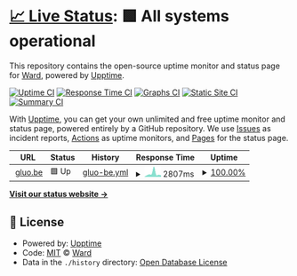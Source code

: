 # [📈 Live Status](https://worldwideward.github.io/gluo-uptime): <!--live status--> **🟩 All systems operational**

This repository contains the open-source uptime monitor and status page for [Ward](https://www.gluo.be), powered by [Upptime](https://github.com/upptime/upptime).

[![Uptime CI](https://github.com/worldwideward/gluo-uptime/workflows/Uptime%20CI/badge.svg)](https://github.com/worldwideward/gluo-uptime/actions?query=workflow%3A%22Uptime+CI%22)
[![Response Time CI](https://github.com/worldwideward/gluo-uptime/workflows/Response%20Time%20CI/badge.svg)](https://github.com/worldwideward/gluo-uptime/actions?query=workflow%3A%22Response+Time+CI%22)
[![Graphs CI](https://github.com/worldwideward/gluo-uptime/workflows/Graphs%20CI/badge.svg)](https://github.com/worldwideward/gluo-uptime/actions?query=workflow%3A%22Graphs+CI%22)
[![Static Site CI](https://github.com/worldwideward/gluo-uptime/workflows/Static%20Site%20CI/badge.svg)](https://github.com/worldwideward/gluo-uptime/actions?query=workflow%3A%22Static+Site+CI%22)
[![Summary CI](https://github.com/worldwideward/gluo-uptime/workflows/Summary%20CI/badge.svg)](https://github.com/worldwideward/gluo-uptime/actions?query=workflow%3A%22Summary+CI%22)

With [Upptime](https://upptime.js.org), you can get your own unlimited and free uptime monitor and status page, powered entirely by a GitHub repository. We use [Issues](https://github.com/worldwideward/gluo-uptime/issues) as incident reports, [Actions](https://github.com/worldwideward/gluo-uptime/actions) as uptime monitors, and [Pages](https://worldwideward.github.io/gluo-uptime) for the status page.

<!--start: status pages-->
<!-- This summary is generated by Upptime (https://github.com/upptime/upptime) -->
<!-- Do not edit this manually, your changes will be overwritten -->
<!-- prettier-ignore -->
| URL | Status | History | Response Time | Uptime |
| --- | ------ | ------- | ------------- | ------ |
| <img alt="" src="https://favicons.githubusercontent.com/www.gluo.be" height="13"> [gluo.be](https://www.gluo.be) | 🟩 Up | [gluo-be.yml](https://github.com/worldwideward/gluo-uptime/commits/HEAD/history/gluo-be.yml) | <details><summary><img alt="Response time graph" src="./graphs/gluo-be/response-time-week.png" height="20"> 2807ms</summary><br><a href="https://worldwideward.github.io/gluo-uptime/history/gluo-be"><img alt="Response time 1970" src="https://img.shields.io/endpoint?url=https%3A%2F%2Fraw.githubusercontent.com%2Fworldwideward%2Fgluo-uptime%2FHEAD%2Fapi%2Fgluo-be%2Fresponse-time.json"></a><br><a href="https://worldwideward.github.io/gluo-uptime/history/gluo-be"><img alt="24-hour response time 1482" src="https://img.shields.io/endpoint?url=https%3A%2F%2Fraw.githubusercontent.com%2Fworldwideward%2Fgluo-uptime%2FHEAD%2Fapi%2Fgluo-be%2Fresponse-time-day.json"></a><br><a href="https://worldwideward.github.io/gluo-uptime/history/gluo-be"><img alt="7-day response time 2807" src="https://img.shields.io/endpoint?url=https%3A%2F%2Fraw.githubusercontent.com%2Fworldwideward%2Fgluo-uptime%2FHEAD%2Fapi%2Fgluo-be%2Fresponse-time-week.json"></a><br><a href="https://worldwideward.github.io/gluo-uptime/history/gluo-be"><img alt="30-day response time 2078" src="https://img.shields.io/endpoint?url=https%3A%2F%2Fraw.githubusercontent.com%2Fworldwideward%2Fgluo-uptime%2FHEAD%2Fapi%2Fgluo-be%2Fresponse-time-month.json"></a><br><a href="https://worldwideward.github.io/gluo-uptime/history/gluo-be"><img alt="1-year response time 1970" src="https://img.shields.io/endpoint?url=https%3A%2F%2Fraw.githubusercontent.com%2Fworldwideward%2Fgluo-uptime%2FHEAD%2Fapi%2Fgluo-be%2Fresponse-time-year.json"></a></details> | <details><summary><a href="https://worldwideward.github.io/gluo-uptime/history/gluo-be">100.00%</a></summary><a href="https://worldwideward.github.io/gluo-uptime/history/gluo-be"><img alt="All-time uptime 99.33%" src="https://img.shields.io/endpoint?url=https%3A%2F%2Fraw.githubusercontent.com%2Fworldwideward%2Fgluo-uptime%2FHEAD%2Fapi%2Fgluo-be%2Fuptime.json"></a><br><a href="https://worldwideward.github.io/gluo-uptime/history/gluo-be"><img alt="24-hour uptime 100.00%" src="https://img.shields.io/endpoint?url=https%3A%2F%2Fraw.githubusercontent.com%2Fworldwideward%2Fgluo-uptime%2FHEAD%2Fapi%2Fgluo-be%2Fuptime-day.json"></a><br><a href="https://worldwideward.github.io/gluo-uptime/history/gluo-be"><img alt="7-day uptime 100.00%" src="https://img.shields.io/endpoint?url=https%3A%2F%2Fraw.githubusercontent.com%2Fworldwideward%2Fgluo-uptime%2FHEAD%2Fapi%2Fgluo-be%2Fuptime-week.json"></a><br><a href="https://worldwideward.github.io/gluo-uptime/history/gluo-be"><img alt="30-day uptime 100.00%" src="https://img.shields.io/endpoint?url=https%3A%2F%2Fraw.githubusercontent.com%2Fworldwideward%2Fgluo-uptime%2FHEAD%2Fapi%2Fgluo-be%2Fuptime-month.json"></a><br><a href="https://worldwideward.github.io/gluo-uptime/history/gluo-be"><img alt="1-year uptime 99.33%" src="https://img.shields.io/endpoint?url=https%3A%2F%2Fraw.githubusercontent.com%2Fworldwideward%2Fgluo-uptime%2FHEAD%2Fapi%2Fgluo-be%2Fuptime-year.json"></a></details>

<!--end: status pages-->

[**Visit our status website →**](https://worldwideward.github.io/gluo-uptime)

## 📄 License

- Powered by: [Upptime](https://github.com/upptime/upptime)
- Code: [MIT](./LICENSE) © [Ward](https://www.gluo.be)
- Data in the `./history` directory: [Open Database License](https://opendatacommons.org/licenses/odbl/1-0/)
